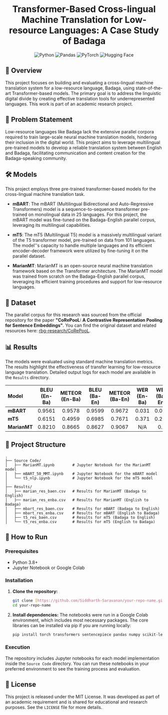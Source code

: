 <div align="center">

# Transformer-Based Cross-lingual Machine Translation for Low-resource Languages: A Case Study of Badaga

  <img src="https://img.shields.io/badge/Python-3776AB?style=for-the-badge&logo=python&logoColor=white" alt="Python" />
  <img src="https://img.shields.io/badge/Pandas-150458?style=for-the-badge&logo=pandas&logoColor=white" alt="Pandas" />
  <img src="https://img.shields.io/badge/PyTorch-EE4C2C?style=for-the-badge&logo=pytorch&logoColor=white" alt="PyTorch" />
  <img src="https://img.shields.io/badge/Hugging_Face-FFD21E?style=for-the-badge&logo=hugging-face&logoColor=black" alt="Hugging Face" />
  
</div>

## 📝 Overview

This project focuses on building and evaluating a cross-lingual machine translation system for a low-resource language, Badaga, using state-of-the-art Transformer-based models. The primary goal is to address the linguistic digital divide by creating effective translation tools for underrepresented languages. This work is part of an academic research project.

## 🎯 Problem Statement

Low-resource languages like Badaga lack the extensive parallel corpora required to train large-scale neural machine translation models, hindering their inclusion in the digital world. This project aims to leverage multilingual pre-trained models to develop a reliable translation system between English and Badaga, facilitating communication and content creation for the Badaga-speaking community.

## 🛠️ Models

This project employs three pre-trained transformer-based models for the cross-lingual machine translation task.

* **mBART**: The mBART (Multilingual Bidirectional and Auto-Regressive Transformers) model is a sequence-to-sequence transformer pre-trained on monolingual data in 25 languages. For this project, the mBART model was fine-tuned on the Badaga-English parallel corpus, leveraging its multilingual capabilities.

* **mT5**: The mT5 (Multilingual T5) model is a massively multilingual variant of the T5 transformer model, pre-trained on data from 101 languages. The model''s capacity to handle multiple languages and its efficient encoder-decoder framework were utilized by fine-tuning it on the parallel dataset.

* **MarianMT**: MarianMT is an open-source neural machine translation framework based on the Transformer architecture. The MarianMT model was trained from scratch on the Badaga-English parallel corpus, leveraging its efficient training procedures and support for low-resource languages.

## 💾 Dataset

The parallel corpus for this research was sourced from the official repository for the paper **"CoRePooL: A Contrastive Representation Pooling for Sentence Embeddings"**. You can find the original dataset and related resources here: [rbg-research/CoRePooL](https://github.com/rbg-research/CoRePooL).

## 📊 Results

The models were evaluated using standard machine translation metrics. The results highlight the effectiveness of transfer learning for low-resource language translation. Detailed output logs for each model are available in the `Results` directory.

| Model | BLEU (En-Ba) | METEOR (En-Ba) | BLEU (Ba-En) | METEOR (Ba-En) | WER (En-Ba) | WER (Ba-En) |
| :--- | :---: | :---: | :---: | :---: | :---: | :---: |
| **mBART** | 0.9561 | 0.9578 | 0.9599 | 0.9672 | 0.031 | 0.028 |
| **mT5** | 0.6151 | 0.4959 | 0.6985 | 0.7671 | 0.371 | 0.263 |
| **MarianMT**| 0.8210 | 0.8665 | 0.8627 | 0.9067 | N/A | 0.1 |

## 📂 Project Structure
```
.
├── Source Code/
│   ├── MarianMT.ipynb        # Jupyter Notebook for the MarianMT model
│   ├── mBART_50_MMT.ipynb    # Jupyter Notebook for the mBART model
│   └── t5_nlp.ipynb          # Jupyter Notebook for the mT5 model
│
├── Results/
│   ├── marian_res_baen.csv   # Results for MarianMT (Badaga to English)
│   ├── marian_res_enba.csv   # Results for MarianMT (English to Badaga)
│   ├── mbart_res_baen.csv    # Results for mBART (Badaga to English)
│   ├── mbart_res_enba.csv    # Results for mBART (English to Badaga)
│   ├── t5_res_baen.csv       # Results for mT5 (Badaga to English)
│   └── t5_res_enba.csv       # Results for mT5 (English to Badaga)
```

## 🚀 How to Run

### Prerequisites

* Python 3.8+
* Jupyter Notebook or Google Colab

### Installation

1.  **Clone the repository:**
    ```bash
    git clone [https://github.com/Siddharth-Saravanan/your-repo-name.git](https://github.com/Siddharth-Saravanan/your-repo-name.git)
    cd your-repo-name
    ```

2.  **Install dependencies:**
    The notebooks were run in a Google Colab environment, which includes most necessary packages. The core libraries can be installed via pip if you are running locally:
    ```bash
    pip install torch transformers sentencepiece pandas numpy scikit-learn
    ```

### Execution

The repository includes Jupyter notebooks for each model implementation inside the `Source Code` directory. You can run these notebooks in your preferred environment to see the training process and evaluation.

## 📜 License

This project is released under the MIT License. It was developed as part of an academic requirement and is shared for educational and research purposes. See the `LICENSE` file for more details.
